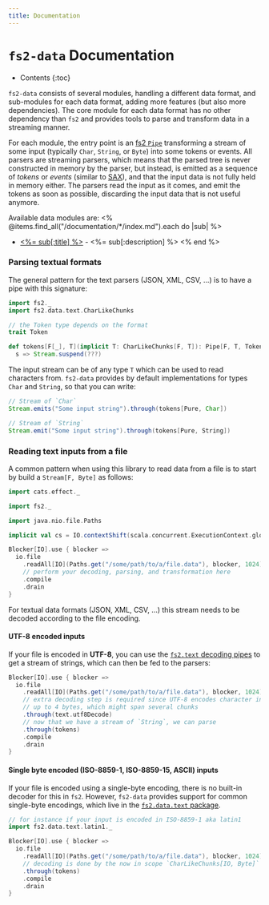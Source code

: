 ```yaml
---
title: Documentation
---
```


# `fs2-data` Documentation

* Contents
{:toc}

`fs2-data` consists of several modules, handling a different data format, and sub-modules for each data format, adding more features (but also more dependencies). The core module for each data format has no other dependency than `fs2` and provides tools to parse and transform data in a streaming manner.

For each module, the entry point is an [fs2 `Pipe`][pipe-doc] transforming a stream of some input (typically `Char`, `String`, or `Byte`) into some tokens or events. All parsers are streaming parsers, which means that the parsed tree is never constructed in memory by the parser, but instead, is emitted as a sequence of _tokens_ or _events_ (similar to [SAX][sax]), and that the input data is not fully held in memory either. The parsers read the input as it comes, and emit the tokens as soon as possible, discarding the input data that is not useful anymore.

Available data modules are:
<% @items.find_all("/documentation/*/index.md").each do |sub| %>
 - [<%= sub[:title] %>](<%= sub.path %>) - <%= sub[:description] %>
<% end %>

### Parsing textual formats

The general pattern for the text parsers (JSON, XML, CSV, ...) is to have a pipe with this signature:

```scala mdoc
import fs2._
import fs2.data.text.CharLikeChunks

// the Token type depends on the format
trait Token

def tokens[F[_], T](implicit T: CharLikeChunks[F, T]): Pipe[F, T, Token] =
  s => Stream.suspend(???)
```

The input stream can be of any type `T` which can be used to read characters from. `fs2-data` provides by default implementations for types `Char` and `String`, so that you can write:

```scala mdoc
// Stream of `Char`
Stream.emits("Some input string").through(tokens[Pure, Char])

// Stream of `String`
Stream.emit("Some input string").through(tokens[Pure, String])
```

### Reading text inputs from a file

A common pattern when using this library to read data from a file is to start by build a `Stream[F, Byte]` as follows:

```scala mdoc:silent
import cats.effect._

import fs2._

import java.nio.file.Paths

implicit val cs = IO.contextShift(scala.concurrent.ExecutionContext.global)

Blocker[IO].use { blocker =>
  io.file
    .readAll[IO](Paths.get("/some/path/to/a/file.data"), blocker, 1024)
    // perform your decoding, parsing, and transformation here
    .compile
    .drain
}
```

For textual data formats (JSON, XML, CSV, ...) this stream needs to be decoded according to the file encoding.

#### UTF-8 encoded inputs

If your file is encoded in **UTF-8**, you can use the [`fs2.text` decoding pipes][fs2-decoders] to get a stream of strings, which can then be fed to the parsers:

```scala mdoc:silent
Blocker[IO].use { blocker =>
  io.file
    .readAll[IO](Paths.get("/some/path/to/a/file.data"), blocker, 1024)
    // extra decoding step is required since UTF-8 encodes character input
    // up to 4 bytes, which might span several chunks
    .through(text.utf8Decode)
    // now that we have a stream of `String`, we can parse
    .through(tokens)
    .compile
    .drain
}
```

#### Single byte encoded (ISO-8859-1, ISO-8859-15, ASCII) inputs

If your file is encoded using a single-byte encoding, there is no built-in decoder for this in `fs2`. However, `fs2-data` provides support for common single-byte encodings, which live in the [`fs2.data.text` package][fs2-data-text-api].

```scala mdoc:silent
// for instance if your input is encoded in ISO-8859-1 aka latin1
import fs2.data.text.latin1._

Blocker[IO].use { blocker =>
  io.file
    .readAll[IO](Paths.get("/some/path/to/a/file.data"), blocker, 1024)
    // decoding is done by the now in scope `CharLikeChunks[IO, Byte]` instance
    .through(tokens)
    .compile
    .drain
}
```

[pipe-doc]: https://fs2.io/guide.html#statefully-transforming-streams
[sax]: https://en.wikipedia.org/wiki/Simple_API_for_XML
[fs2-decoders]: https://javadoc.io/doc/co.fs2/fs2-core_2.13/latest/fs2/text$.html
[fs2-data-text-api]: /api/fs2/data/text/index.html
